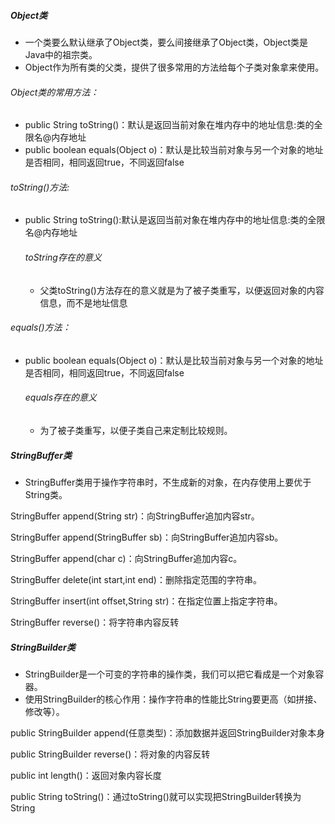 ##### Object类

* 一个类要么默认继承了Object类，要么间接继承了Object类，Object类是Java中的祖宗类。
* Object作为所有类的父类，提供了很多常用的方法给每个子类对象拿来使用。

###### Object类的常用方法：

* public String toString()：默认是返回当前对象在堆内存中的地址信息:类的全限名@内存地址
* public boolean equals(Object o)：默认是比较当前对象与另一个对象的地址是否相同，相同返回true，不同返回false

###### toString()方法:

* public String toString():默认是返回当前对象在堆内存中的地址信息:类的全限名@内存地址

  ###### toString存在的意义

  * 父类toString()方法存在的意义就是为了被子类重写，以便返回对象的内容信息，而不是地址信息

###### equals()方法：

* public boolean equals(Object o)：默认是比较当前对象与另一个对象的地址是否相同，相同返回true，不同返回false

  ###### equals存在的意义

  * 为了被子类重写，以便子类自己来定制比较规则。

##### StringBuffer类

* StringBuffer类用于操作字符串时，不生成新的对象，在内存使用上要优于String类。

StringBuffer append(String str)：向StringBuffer追加内容str。

StringBuffer append(StringBuffer sb)：向StringBuffer追加内容sb。

StringBuffer append(char c)：向StringBuffer追加内容c。

StringBuffer delete(int start,int end)：删除指定范围的字符串。

StringBuffer insert(int offset,String str)：在指定位置上指定字符串。

StringBuffer reverse()：将字符串内容反转

##### StringBuilder类

* StringBuilder是一个可变的字符串的操作类，我们可以把它看成是一个对象容器。
* 使用StringBuilder的核心作用：操作字符串的性能比String要更高（如拼接、修改等）。

public StringBuilder append(任意类型)：添加数据并返回StringBuilder对象本身

public StringBuilder reverse()：将对象的内容反转

public int length()：返回对象内容长度

public String toString()：通过toString()就可以实现把StringBuilder转换为String
